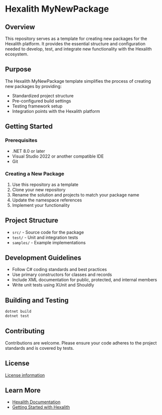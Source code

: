 # Hexalith MyNewPackage

## Overview

This repository serves as a template for creating new packages for the Hexalith platform. It provides the essential structure and configuration needed to develop, test, and integrate new functionality with the Hexalith ecosystem.

## Purpose

The Hexalith MyNewPackage template simplifies the process of creating new packages by providing:

- Standardized project structure
- Pre-configured build settings
- Testing framework setup
- Integration points with the Hexalith platform

## Getting Started

### Prerequisites

- .NET 8.0 or later
- Visual Studio 2022 or another compatible IDE
- Git

### Creating a New Package

1. Use this repository as a template
2. Clone your new repository
3. Rename the solution and projects to match your package name
4. Update the namespace references
5. Implement your functionality

## Project Structure

- `src/` - Source code for the package
- `test/` - Unit and integration tests
- `samples/` - Example implementations

## Development Guidelines

- Follow C# coding standards and best practices
- Use primary constructors for classes and records
- Include XML documentation for public, protected, and internal members
- Write unit tests using XUnit and Shouldly

## Building and Testing

```powershell
dotnet build
dotnet test
```

## Contributing

Contributions are welcome. Please ensure your code adheres to the project standards and is covered by tests.

## License

[License information](LICENSE)

## Learn More

- [Hexalith Documentation](https://github.com/Hexalith)
- [Getting Started with Hexalith](https://github.com/Hexalith)
